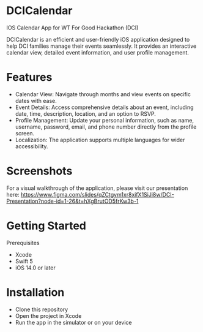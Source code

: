 # DCICalendar
IOS Calendar App for WT For Good Hackathon (DCI)

DCICalendar is an efficient and user-friendly iOS application designed to help DCI families manage their events seamlessly. It provides an interactive calendar view, detailed event information, and user profile management. 

# Features
- Calendar View: Navigate through months and view events on specific dates with ease.
- Event Details: Access comprehensive details about an event, including date, time, description, location, and an option to RSVP.
- Profile Management: Update your personal information, such as name, username, password, email, and phone number directly from the profile screen.
- Localization: The application supports multiple languages for wider accessibility.

# Screenshots
For a visual walkthrough of the application, please visit our presentation here: https://www.figma.com/slides/qZCtgvm1xr8xifX1SiJi8w/DCI-Presentation?node-id=1-26&t=hXgBrutOD5frKw3b-1 

# Getting Started
Prerequisites
- Xcode
- Swift 5
- iOS 14.0 or later

# Installation
- Clone this repository
- Open the project in Xcode
- Run the app in the simulator or on your device
